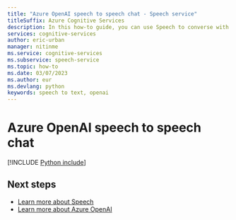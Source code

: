 ```yaml
---
title: "Azure OpenAI speech to speech chat - Speech service"
titleSuffix: Azure Cognitive Services
description: In this how-to guide, you can use Speech to converse with Azure OpenAI. The text recognized by the Speech service is sent to Azure OpenAI. The text response from Azure OpenAI is then synthesized by the Speech service.
services: cognitive-services
author: eric-urban
manager: nitinme
ms.service: cognitive-services
ms.subservice: speech-service
ms.topic: how-to
ms.date: 03/07/2023
ms.author: eur
ms.devlang: python
keywords: speech to text, openai
---
```


# Azure OpenAI speech to speech chat 

[!INCLUDE [Python include](./includes/quickstarts/openai-speech/python.md)]

## Next steps

- [Learn more about Speech](overview.md)
- [Learn more about Azure OpenAI](/azure/cognitive-services/openai/overview)
